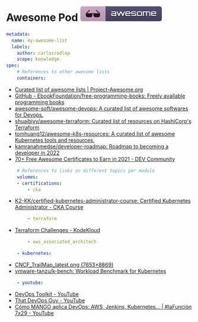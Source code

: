 # Awesome Pod [![Awesome](img/awesome_badge.svg)](https://github.com/sindresorhus/awesome)

```yaml
metadata:
  name: my-awesome-list
  labels:
    author: carlosrodlop
    scope: knowledge
spec:
    # References to other awesome lists
    containers:
```

- [Curated list of awesome lists | Project-Awesome.org](https://project-awesome.org/)
- [GitHub - EbookFoundation/free-programming-books: Freely available programming books](https://github.sre.pub/EbookFoundation/free-programming-books)
- [awesome-soft/awesome-devops: A curated list of awesome softwares for Devops.](https://github.com/awesome-soft/awesome-devops)
- [shuaibiyy/awesome-terraform: Curated list of resources on HashiCorp's Terraform](https://github.com/shuaibiyy/awesome-terraform)
- [tomhuang12/awesome-k8s-resources: A curated list of awesome Kubernetes tools and resources.](https://github.com/tomhuang12/awesome-k8s-resources)
- [kamranahmedse/developer-roadmap: Roadmap to becoming a developer in 2022](https://github.com/kamranahmedse/developer-roadmap)
- [70+ Free Awesome Certificates to Earn in 2021 - DEV Community](https://dev.to/panx/50-free-awesome-certificates-to-earn-in-2021-2l7g)

```yaml
    # References to links on different topics per module
    volumes:
    - certifications:
        - cka
```

- [K2-KK/certified-kubernetes-administrator-course: Certified Kubernetes Administrator - CKA Course](https://github.com/K2-KK/certified-kubernetes-administrator-course)

```yaml
        - terraform
```

- [Terraform Challenges - KodeKloud](https://kodekloud.com/courses/terraform-challenges/)

```yaml
        - aws_associated_architech
```

```yaml
    - kubernetes:
```

- [CNCF_TrailMap_latest.png (7653×8869)](https://raw.githubusercontent.com/cncf/trailmap/master/CNCF_TrailMap_latest.png)
- [vmware-tanzu/k-bench: Workload Benchmark for Kubernetes](https://github.com/vmware-tanzu/k-bench)

```yaml
    - youtube:
```

- [DevOps Toolkit - YouTube](https://www.youtube.com/c/DevOpsToolkit)
- [That DevOps Guy - YouTube](https://www.youtube.com/c/MarcelDempers)
- [Cómo MANGO aplica DevOps: AWS, Jenkins, Kubernetes… | #laFunción 7x29 - YouTube](https://www.youtube.com/watch?v=61C6wD_y1HA&t=195s)